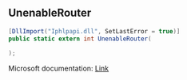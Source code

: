 ## UnenableRouter

```csharp
[DllImport("Iphlpapi.dll", SetLastError = true)]
public static extern int UnenableRouter(
   
);
```

Microsoft documentation: [Link](https://docs.microsoft.com/en-us/windows/win32/api/iphlpapi/nf-iphlpapi-unenablerouter)
